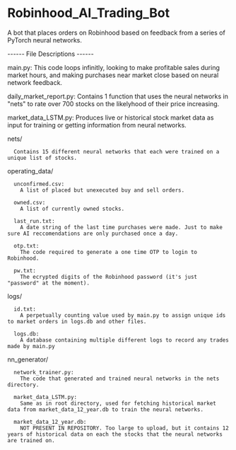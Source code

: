 # Robinhood_AI_Trading_Bot
A bot that places orders on Robinhood based on feedback from a series of PyTorch neural networks.


------ File Descriptions ------

  main.py: 
    This code loops infinitly, looking to make profitable sales during market hours, and making purchases near market close based on neural network feedback.
  
  daily_market_report.py: 
    Contains 1 function that uses the neural networks in "nets" to rate over 700 stocks on the likelyhood of their price increasing.
  
  market_data_LSTM.py: 
    Produces live or historical stock market data as input for training or getting information from neural networks.

  
  nets/ 
  
      Contains 15 different neural networks that each were trained on a unique list of stocks.


  operating_data/ 
  
      unconfirmed.csv: 
        A list of placed but unexecuted buy and sell orders.
      
      owned.csv: 
        A list of currently owned stocks.
      
      last_run.txt: 
        A date string of the last time purchases were made. Just to make sure AI reccomendations are only purchased once a day.
        
      otp.txt: 
        The code required to generate a one time OTP to login to Robinhood.
        
      pw.txt: 
        The ecrypted digits of the Robinhood password (it's just "password" at the moment).

  
  logs/ 
  
      id.txt: 
        A perpetually counting value used by main.py to assign unique ids to market orders in logs.db and other files.
  
      logs.db: 
        A database containing multiple different logs to record any trades made by main.py


  nn_generator/

      network_trainer.py: 
        The code that generated and trained neural networks in the nets directory.

      market_data_LSTM.py:
        Same as in root directory, used for fetching historical market data from market_data_12_year.db to train the neural networks.

      market_data_12_year.db:
        NOT PRESENT IN REPOSITORY. Too large to upload, but it contains 12 years of historical data on each the stocks that the neural networks are trained on.
